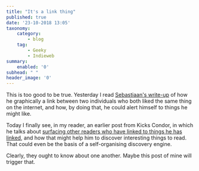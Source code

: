 ```yaml
---
title: "It's a link thing"
published: true
date: '23-10-2018 13:05'
taxonomy:
    category:
        - blog
    tag:
        - Geeky
        - Indieweb
summary:
    enabled: '0'
subhead: " "
header_image: '0'
---
```



This is too good to be true. Yesterday I read <a class="u-in-reply-to" href="https://seblog.nl/2018/10/22/13/three-things-about-readers" >Sebastiaan's write-up</a > of how he graphically a link between two individuals who both liked the same thing on the internet, and how, by doing that, he could alert himself to things he might like.

Today I finally see, in my reader, an earlier post from Kicks Condor, in which he talks about <a class="u-in-reply-to" href="https://www.kickscondor.com/emergent-connections-between-you-the-readers-of-these-hypertext-piles/" >surfacing other readers who have linked to things he has linked</a >, and how that might help him to discover interesting things to read. That could even be the basis of a self-organising discovery engine.

Clearly, they ought to know about one another. Maybe this post of mine will trigger that.